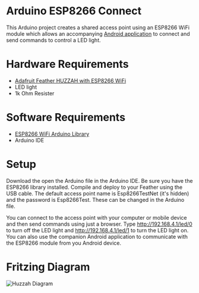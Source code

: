 # Arduino ESP8266 Connect

This Arduino project creates a shared access point using an ESP8266 WiFi module which allows an accompanying [Android application](https://github.com/thanksmister/android-esp8266-connect) to connect and send commands to control a LED light. 

# Hardware Requirements
- [Adafruit Feather HUZZAH with ESP8266 WiFi](https://www.adafruit.com/product/2821)
- LED light
- 1k Ohm Resister

# Software Requirements

- [ESP8266 WiFi Arduino Library](https://github.com/esp8266/Arduino/tree/master/doc/esp8266wifi)
- Arduino IDE

# Setup

Download the open the Arduino file in the Arduino IDE.  Be sure you have the ESP8266 library installed.  Compile and deploy to your Feather using the USB cable.  The default access point name is Esp8266TestNet (it's hidden) and the password is Esp8266Test.  These can be changed in the Arduino file.   

You can connect to the access point with your computer or mobile device and then send commands using just a browser. Type http://192.168.4.1/led/0 to turn off the LED light and http://192.168.4.1/led/1 to turn the LED light on.   You can also use the companion Android application to communicate with the ESP8266 module from you Android device. 

# Fritzing Diagram

![Huzzah Diagram](https://github.com/thanksmister/arduino-ESP8266-connect/blob/master/Huzzah_bb.png)
